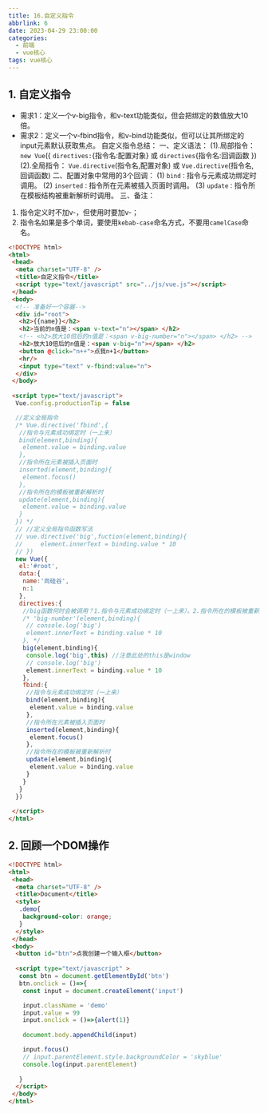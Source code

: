 ```yaml
---
title: 16.自定义指令
abbrlink: 6
date: 2023-04-29 23:00:00
categories:
  - 前端
  - vue核心
tags: vue核心
---
```


## 1. 自定义指令


+ 需求1：定义一个v-big指令，和v-text功能类似，但会把绑定的数值放大10倍。
+ 需求2：定义一个v-fbind指令，和v-bind功能类似，但可以让其所绑定的input元素默认获取焦点。
自定义指令总结：
一、定义语法：
(1).局部指令：
`new Vue`({
`directives:`{指令名:配置对象} 或 `directives`{指令名:回调函数
}) 
(2).全局指令：
`Vue.directive`(指令名,配置对象) 或 `Vue.directive`(指令名,回调函数)
二、配置对象中常用的3个回调：
(1) `bind：`指令与元素成功绑定时调用。
(2) `inserted：`指令所在元素被插入页面时调用。
(3) `update：`指令所在模板结构被重新解析时调用。
三、备注：
1. 指令定义时不加v-，但使用时要加v-；
2. 指令名如果是多个单词，要使用`kebab-case`命名方式，不要用`camelCase`命名。

```html
<!DOCTYPE html>
<html>
 <head>
  <meta charset="UTF-8" />
  <title>自定义指令</title>
  <script type="text/javascript" src="../js/vue.js"></script>
 </head>
 <body>
  <!-- 准备好一个容器-->
  <div id="root">
   <h2>{{name}}</h2>
   <h2>当前的n值是：<span v-text="n"></span> </h2>
   <!-- <h2>放大10倍后的n值是：<span v-big-number="n"></span> </h2> -->
   <h2>放大10倍后的n值是：<span v-big="n"></span> </h2>
   <button @click="n++">点我n+1</button>
   <hr/>
   <input type="text" v-fbind:value="n">
  </div>
 </body>
 
 <script type="text/javascript">
  Vue.config.productionTip = false

  //定义全局指令
  /* Vue.directive('fbind',{
   //指令与元素成功绑定时（一上来）
   bind(element,binding){
    element.value = binding.value
   },
   //指令所在元素被插入页面时
   inserted(element,binding){
    element.focus()
   },
   //指令所在的模板被重新解析时
   update(element,binding){
    element.value = binding.value
   }
  }) */
  // //定义全局指令函数写法
  // vue.directive('big',fuction(element,binding){
  //     element.innerText = binding.value * 10
  // })
  new Vue({
   el:'#root',
   data:{
    name:'尚硅谷',
    n:1
   },
   directives:{
    //big函数何时会被调用？1.指令与元素成功绑定时（一上来）。2.指令所在的模板被重新解析时。
    /* 'big-number'(element,binding){
     // console.log('big')
     element.innerText = binding.value * 10
    }, */
    big(element,binding){
     console.log('big',this) //注意此处的this是window
     // console.log('big')
     element.innerText = binding.value * 10
    },
    fbind:{
     //指令与元素成功绑定时（一上来）
     bind(element,binding){
      element.value = binding.value
     },
     //指令所在元素被插入页面时
     inserted(element,binding){
      element.focus()
     },
     //指令所在的模板被重新解析时
     update(element,binding){
      element.value = binding.value
     }
    }
   }
  })
  
 </script>
</html>
```

## 2. 回顾一个DOM操作
```html
<!DOCTYPE html>
<html>
 <head>
  <meta charset="UTF-8" />
  <title>Document</title>
  <style>
   .demo{
    background-color: orange;
   }
  </style>
 </head>
 <body>
  <button id="btn">点我创建一个输入框</button>
  
  <script type="text/javascript" >
   const btn = document.getElementById('btn')
   btn.onclick = ()=>{
    const input = document.createElement('input')

    input.className = 'demo'
    input.value = 99
    input.onclick = ()=>{alert(1)}
    
    document.body.appendChild(input)

    input.focus()
    // input.parentElement.style.backgroundColor = 'skyblue'
    console.log(input.parentElement)
    
   }
  </script>
 </body>
</html>
```

